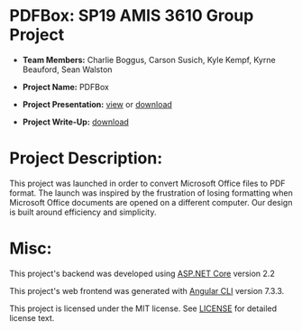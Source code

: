 # PDFBox: SP19 AMIS 3610 Group Project
- **Team Members:** Charlie Boggus, Carson Susich, Kyle Kempf, Kyrne Beauford, Sean Walston

- **Project Name:** PDFBox

- **Project Presentation:** [view](https://docs.google.com/presentation/d/1nXvlwAUlC4b8naXIDQge1ErG8gWHoYxhnVSQ5wy7md0/edit?usp=sharing) or [download](https://github.com/charlieboggus/SP19-AMIS-3610-Group-Project/blob/master/3610%20Presentation.pptx)

- **Project Write-Up:** [download](https://github.com/charlieboggus/SP19-AMIS-3610-Group-Project/blob/master/Write%20up.docx)

# Project Description:
This project was launched in order to convert Microsoft Office files to PDF format.  The launch was inspired by the frustration of losing formatting when Microsoft Office documents are opened on a different computer. Our design is built around efficiency and simplicity.

# Misc:
This project's backend was developed using [ASP.NET Core](https://dotnet.microsoft.com/apps/aspnet) version 2.2

This project's web frontend was generated with [Angular CLI](https://github.com/angular/angular-cli) version 7.3.3.

This project is licensed under the MIT license. See [LICENSE](https://github.com/charlieboggus/SP19-AMIS-3610-Group-Project/blob/master/LICENSE) for detailed license text.
